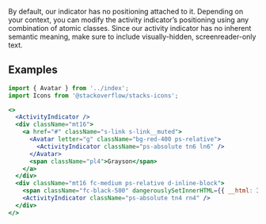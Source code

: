 By default, our indicator has no positioning attached to it. Depending on your context, you can modify the activity indicator’s positioning using any combination of atomic classes. Since our activity indicator has no inherent semantic meaning, make sure to include visually-hidden, screenreader-only text.

## Examples
```jsx padded
import { Avatar } from '../index';
import Icons from '@stackoverflow/stacks-icons';

<>
  <ActivityIndicator />
  <div className="mt16">
    <a href="#" className="s-link s-link__muted">
      <Avatar letter="g" className="bg-red-400 ps-relative">
        <ActivityIndicator className="ps-absolute tn6 ln6" />
      </Avatar>
      <span className="pl4">Grayson</span>
    </a>
  </div>
  <div className="mt16 fc-medium ps-relative d-inline-block">
    <span className="fc-black-500" dangerouslySetInnerHTML={{ __html: Icons.Bell }} />
    <ActivityIndicator className="ps-absolute tn4 rn4" />
  </div>
</>
```

